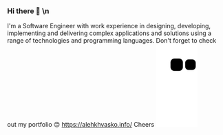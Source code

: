 
### Hi there 👋 \n
I'm a Software Engineer with work experience in designing, developing, implementing and delivering complex applications and solutions using a range of technologies and programming languages.
Don't forget to check out my portfolio 😊
https://alehkhvasko.info/
Cheers
![Snake animation](https://github.com/AlehKhvasko/AlehKhvasko/blob/output/github-contribution-grid-snake.svg)
